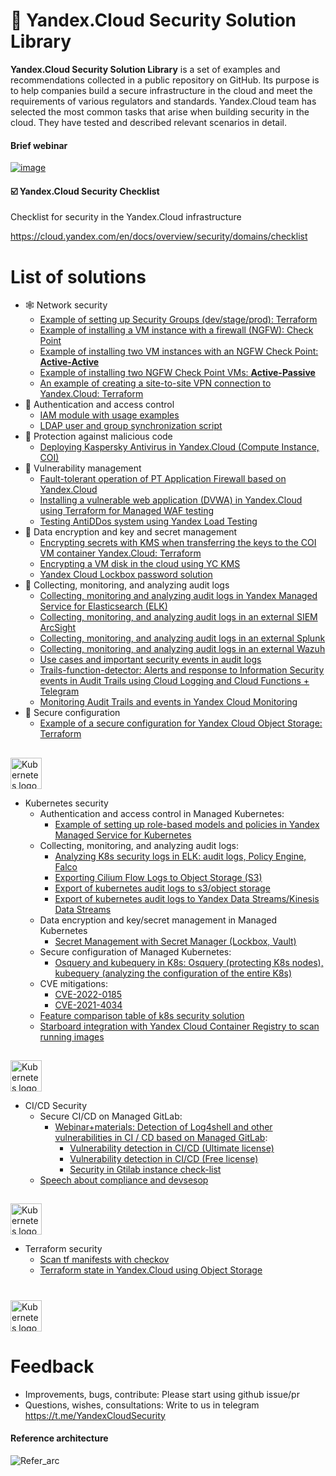 # 🔐 Yandex.Cloud Security Solution Library

**Yandex.Cloud Security Solution Library** is a set of examples and recommendations collected in a public repository on GitHub. Its purpose is to help companies build a secure infrastructure in the cloud and meet the requirements of various regulators and standards. Yandex.Cloud team has selected the most common tasks that arise when building security in the cloud. They have tested and described relevant scenarios in detail.

#### Brief webinar 
[![image](https://user-images.githubusercontent.com/85429798/146542425-b250c494-9a3c-4744-897d-5f65849355d5.png)](https://www.youtube.com/watch?v=WZOB9ow0WrA)


#### ☑️ Yandex.Cloud Security Checklist
Checklist for security in the Yandex.Cloud infrastructure

https://cloud.yandex.com/en/docs/overview/security/domains/checklist

# List of solutions
- 🕸 Network security
  - [Example of setting up Security Groups (dev/stage/prod): Terraform](https://github.com/yandex-cloud/yc-solution-library-for-security/tree/master/network-sec/segmentation)
  - [Example of installing a VM instance with a firewall (NGFW): Check Point](https://github.com/yandex-cloud/yc-solution-library-for-security/tree/master/network-sec/checkpoint-1VM)
  - [Example of installing two VM instances with an NGFW Check Point: **Active-Active**](https://github.com/yandex-cloud/yc-solution-library-for-security/blob/master/network-sec/checkpoint-2VM_active-active/README.md)
  - [Example of installing two NGFW Check Point VMs: **Active-Passive**](https://github.com/yandex-cloud/yc-solution-library-for-security/blob/master/network-sec/checkpoint-2VM_active-passive/README.md)
  - [An example of creating a site-to-site VPN connection to Yandex.Cloud: Terraform](https://github.com/yandex-cloud/yc-solution-library-for-security/tree/master/network-sec/vpn)
- 🔑 Authentication and access control
  - [IAM module with usage examples](https://github.com/yandex-cloud/yc-solution-library-for-security/tree/master/auth_and_access/iam#identity-and-access-management-iam-terraform-module-for-yandexcloud)
  - [LDAP user and group synchronization script]()
- 🦠 Protection against malicious code
  - [Deploying Kaspersky Antivirus in Yandex.Cloud (Compute Instance, COI)](https://github.com/yandex-cloud/yc-solution-library-for-security/tree/master/malware-defense/kaspersy-install-in-yc)
- 🐞 Vulnerability management
  - [Fault-tolerant operation of PT Application Firewall based on Yandex.Cloud](https://github.com/yandex-cloud/yc-solution-library-for-security/tree/master/vuln-mgmt/unmng-waf-ptaf-cluster)
  - [Installing a vulnerable web application (DVWA) in Yandex.Cloud using Terraform for Managed WAF testing](https://github.com/yandex-cloud/yc-solution-library-for-security/tree/master/vuln-mgmt/vulnerable-web-app-waf-test)
  - [Testing AntiDDos system using Yandex Load Testing](https://github.com/yandex-cloud/yc-solution-library-for-security/blob/master/vuln-mgmt/anti-ddos-lt/README.md)
- 🔏 Data encryption and key and secret management
  - [Encrypting secrets with KMS when transferring the keys to the COI VM container Yandex.Cloud: Terraform](https://github.com/yandex-cloud/yc-solution-library-for-security/tree/master/encrypt_and_keys/terraform%2BKMS%2BCOI)
  - [Encrypting a VM disk in the cloud using YC KMS](https://github.com/yandex-cloud/yc-solution-library-for-security/tree/master/encrypt_and_keys/encrypt_disk_VM)
  - [Yandex Cloud Lockbox password solution](https://github.com/yandex-cloud/yc-solution-library-for-security/tree/master/encrypt_and_keys/terraform-lockbox-vm-credentials)
- 🔎 Collecting, monitoring, and analyzing audit logs
  - [Collecting, monitoring and analyzing audit logs in Yandex Managed Service for Elasticsearch (ELK)](https://github.com/yandex-cloud/yc-solution-library-for-security/tree/master/auditlogs/export-auditlogs-to-ELK_main)
  - [Collecting, monitoring, and analyzing audit logs in an external SIEM ArcSight](https://github.com/yandex-cloud/yc-solution-library-for-security/tree/master/auditlogs/export-auditlogs-to-ArcSight)
  - [Collecting, monitoring, and analyzing audit logs in an external Splunk](https://github.com/yandex-cloud/yc-solution-library-for-security/tree/master/auditlogs/export-auditlogs-to-Splunk)
  - [Collecting, monitoring, and analyzing audit logs in an external Wazuh](https://github.com/yandex-cloud/yc-solution-library-for-security/blob/master/auditlogs/export-auditlogs-to-wazuh/README.md)
  - [Use cases and important security events in audit logs](https://github.com/yandex-cloud/yc-solution-library-for-security/tree/master/auditlogs/_use_cases_and_searches)
  - [Trails-function-detector: Alerts and response to Information Security events in Audit Trails using Cloud Logging and Cloud Functions + Telegram](https://github.com/yandex-cloud/yc-solution-library-for-security/tree/master/auditlogs/trails-function-detector)
  - [Monitoring Audit Trails and events in Yandex Cloud Monitoring](https://github.com/yandex-cloud/yc-solution-library-for-security/tree/master/auditlogs/trail_monitoring)
- 👮 Secure configuration
  - [Example of a secure configuration for Yandex Cloud Object Storage: Terraform](https://github.com/yandex-cloud/yc-solution-library-for-security/tree/master/configuration/hardening_bucket)
##
<a href="https://kubernetes.io/">
    <img src="https://github.com/magnologan/awesome-k8s-security/blob/master/logo.png"
         alt="Kubernetes logo" title="Kubernetes" height="50" width="50" />
</a></br>

- Kubernetes security
  - Authentication and access control in Managed Kubernetes:
    - [Example of setting up role-based models and policies in Yandex Managed Service for Kubernetes](https://github.com/yandex-cloud/yc-solution-library-for-security/tree/master/kubernetes-security/auth_and_access/role-model-example)
  - Collecting, monitoring, and analyzing audit logs:
    - [Analyzing K8s security logs in ELK: audit logs, Policy Engine, Falco](https://github.com/yandex-cloud/yc-solution-library-for-security/tree/master/auditlogs/export-auditlogs-to-ELK_k8s)
    - [Exporting Cilium Flow Logs to Object Storage (S3)](https://github.com/yandex-cloud/yc-solution-library-for-security/tree/master/auditlogs/cilium-s3)
    - [Export of kubernetes audit logs to s3/object storage](https://github.com/yandex-cloud/yc-solution-library-for-security/tree/master/auditlogs/export-k8s-to-s3)
    - [Export of kubernetes audit logs to Yandex Data Streams/Kinesis Data Streams](https://github.com/yandex-cloud/yc-solution-library-for-security/tree/master/auditlogs/export-k8s-to-yds)
  - Data encryption and key/secret management in Managed Kubernetes
    - [Secret Management with Secret Manager (Lockbox, Vault)](https://github.com/yandex-cloud/yc-solution-library-for-security/tree/master/kubernetes-security/encrypt_and_keys/secret-management)
  - Secure configuration of Managed Kubernetes:
    - [Osquery and kubequery in K8s: Osquery (protecting K8s nodes), kubequery (analyzing the configuration of the entire K8s)](https://github.com/yandex-cloud/yc-solution-library-for-security/tree/master/kubernetes-security/osquery-kubequery)
  - CVE mitigations:
    - [CVE-2022-0185](https://github.com/yandex-cloud/yc-solution-library-for-security/tree/master/kubernetes-security/cve-quickfix/CVE-2022-0185)
    - [CVE-2021-4034](https://github.com/yandex-cloud/yc-solution-library-for-security/tree/master/kubernetes-security/cve-quickfix/CVE-2021-4034)
  - [Feature comparison table of k8s security solution](https://github.com/yandex-cloud/yc-solution-library-for-security/tree/master/kubernetes-security/choice_of_solutions)
  - [Starboard integration with Yandex Cloud Container Registry to scan running images](https://github.com/yandex-cloud/yc-solution-library-for-security/tree/master/kubernetes-security/starboard_and_yc-cr)

##
<a href="https://kubernetes.io/">
    <img src="https://logowik.com/content/uploads/images/gitlab8368.jpg"
         alt="Kubernetes logo" title="Kubernetes" height="50" width="50" />
</a></br>

- CI/CD Security
  - Secure CI/CD on Managed GitLab:
    - [Webinar+materials: Detection of Log4shell and other vulnerabilities in CI / CD based on Managed GitLab](https://github.com/yandex-cloud/yc-solution-library-for-security/tree/master/secure_ci_cd/secure_ci_cd_with_webinar):
      - [Vulnerability detection in CI/CD (Ultimate license)](https://github.com/yandex-cloud/yc-solution-library-for-security/tree/master/secure_ci_cd/secure_ci_cd_with_webinar/ultimate_secure_ci_cd)
      - [Vulnerability detection in CI/CD (Free license)](https://github.com/yandex-cloud/yc-solution-library-for-security/tree/master/secure_ci_cd/secure_ci_cd_with_webinar/free_secure_ci_cd)
      - [Security in Gtilab instance check-list](https://github.com/yandex-cloud/yc-solution-library-for-security/tree/master/secure_ci_cd/secure_ci_cd_with_webinar/gitlab_instance_sec_checklist)
  - [Speech about compliance and devsesop](https://github.com/yandex-cloud/yc-solution-library-for-security/tree/master/secure_ci_cd/devsecops-scale/README.md)

##
<a href="https://kubernetes.io/">
    <img src="https://ih1.redbubble.net/image.1599940690.1956/st,small,507x507-pad,600x600,f8f8f8.jpg"
         alt="Kubernetes logo" title="Kubernetes" height="50" width="50" />
</a></br>

- Terraform security
  - [Scan tf manifests with checkov](https://github.com/yandex-cloud/yc-solution-library-for-security/tree/master/terraform-sec/checkov-yc)
  - [Terraform state in Yandex.Cloud using Object Storage](https://github.com/yandex-cloud/yc-solution-library-for-security/tree/master/terraform-sec/remote-backend)
    
#
<a href="https://kubernetes.io/">
    <img src="https://upload.wikimedia.org/wikipedia/commons/thumb/8/83/Telegram_2019_Logo.svg/1200px-Telegram_2019_Logo.svg.png"
         alt="Kubernetes logo" title="Kubernetes" height="50" width="50" />
</a></br>



# Feedback 
- Improvements, bugs, contribute: Please start using github issue/pr
- Questions, wishes, consultations: Write to us in telegram https://t.me/YandexCloudSecurity

#### Reference architecture
![Refer_arc](https://user-images.githubusercontent.com/85429798/132501079-0bd89876-2cc9-405b-aac3-ea65ac1fb6d2.png)
